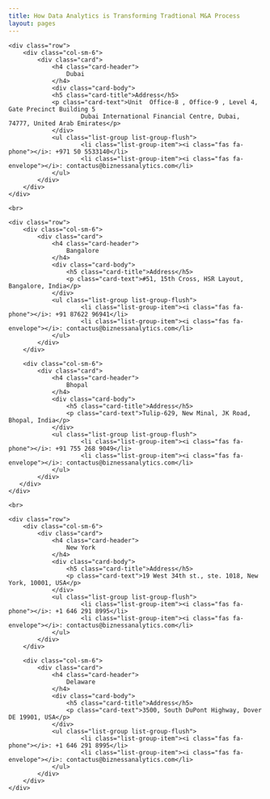 ```yaml
---
title: How Data Analytics is Transforming Tradtional M&A Process
layout: pages
---
```


<!--=====================
          Content
======================-->
<section id="content">
  <div class="container">
  
    <div class="row">
        <div class="col-sm-6">
            <div class="card">
                <h4 class="card-header">
                    Dubai
                </h4>
                <div class="card-body">
                <h5 class="card-title">Address</h5>
                <p class="card-text">Unit  Office-8 , Office-9 , Level 4, Gate Precinct Building 5 
                        Dubai International Financial Centre, Dubai, 74777, United Arab Emirates</p>
                </div>
                <ul class="list-group list-group-flush">
                        <li class="list-group-item"><i class="fas fa-phone"></i>: +971 50 5533140</li>
                        <li class="list-group-item"><i class="fas fa-envelope"></i>: contactus@biznessanalytics.com</li>
                </ul>
            </div>
        </div>
    </div>
    
    <br>

    <div class="row">
        <div class="col-sm-6">
            <div class="card">
                <h4 class="card-header">
                    Bangalore
                </h4>
                <div class="card-body">
                    <h5 class="card-title">Address</h5>
                    <p class="card-text">#51, 15th Cross, HSR Layout, Bangalore, India</p>
                </div>
                <ul class="list-group list-group-flush">
                        <li class="list-group-item"><i class="fas fa-phone"></i>: +91 87622 96941</li>
                        <li class="list-group-item"><i class="fas fa-envelope"></i>: contactus@biznessanalytics.com</li>
                </ul>
            </div>
        </div>

        <div class="col-sm-6">
            <div class="card">
                <h4 class="card-header">
                    Bhopal
                </h4>
                <div class="card-body">
                    <h5 class="card-title">Address</h5>
                    <p class="card-text">Tulip-629, New Minal, JK Road, Bhopal, India</p>
                </div>
                <ul class="list-group list-group-flush">
                        <li class="list-group-item"><i class="fas fa-phone"></i>: +91 755 268 9049</li>
                        <li class="list-group-item"><i class="fas fa-envelope"></i>: contactus@biznessanalytics.com</li>
                </ul>
            </div>
       </div>
    </div>

    <br>

    <div class="row">
        <div class="col-sm-6">
            <div class="card">
                <h4 class="card-header">
                    New York
                </h4>
                <div class="card-body">
                    <h5 class="card-title">Address</h5>
                    <p class="card-text">19 West 34th st., ste. 1018, New York, 10001, USA</p>
                </div>
                <ul class="list-group list-group-flush">
                        <li class="list-group-item"><i class="fas fa-phone"></i>: +1 646 291 8995</li>
                        <li class="list-group-item"><i class="fas fa-envelope"></i>: contactus@biznessanalytics.com</li>
                </ul>
            </div>
        </div>        

        <div class="col-sm-6">
            <div class="card">
                <h4 class="card-header">
                    Delaware
                </h4>
                <div class="card-body">
                    <h5 class="card-title">Address</h5>
                    <p class="card-text">3500, South DuPont Highway, Dover DE 19901, USA</p>
                </div>
                <ul class="list-group list-group-flush">
                        <li class="list-group-item"><i class="fas fa-phone"></i>: +1 646 291 8995</li>
                        <li class="list-group-item"><i class="fas fa-envelope"></i>: contactus@biznessanalytics.com</li>
                </ul>
            </div>
        </div>        
    </div>	
	
  </div>
</section>

